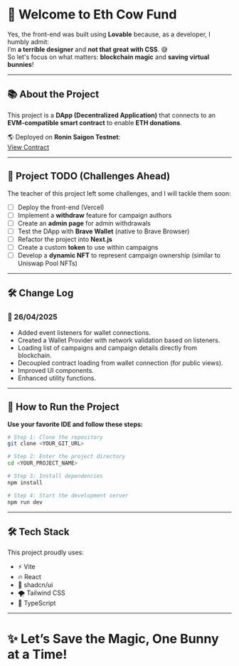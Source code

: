# 🎩 Welcome to Eth Cow Fund

Yes, the front-end was built using **Lovable** because, as a developer, I humbly admit:  
I’m **a terrible designer** and **not that great with CSS**. 😅  
So let's focus on what matters: **blockchain magic** and **saving virtual bunnies**!

---

## 📚 About the Project

This project is a **DApp (Decentralized Application)** that connects to an **EVM-compatible smart contract** to enable **ETH donations**.

🌎 Deployed on **Ronin Saigon Testnet**:  
[View Contract](https://saigon-app.roninchain.com/address/0x754F70CAaE46f5DF5c2361AEC3bF438A35CFFFDE?p=1&ps=25)

---

## 🚀 Project TODO (Challenges Ahead)

The teacher of this project left some challenges, and I will tackle them soon:

- [ ] Deploy the front-end (Vercel)
- [ ] Implement a **withdraw** feature for campaign authors
- [ ] Create an **admin page** for admin withdrawals
- [ ] Test the DApp with **Brave Wallet** (native to Brave Browser)
- [ ] Refactor the project into **Next.js**
- [ ] Create a custom **token** to use within campaigns
- [ ] Develop a **dynamic NFT** to represent campaign ownership (similar to Uniswap Pool NFTs)

---

## 🛠️ Change Log

### 📅 26/04/2025
- Added event listeners for wallet connections.
- Created a Wallet Provider with network validation based on listeners.
- Loading list of campaigns and campaign details directly from blockchain.
- Decoupled contract loading from wallet connection (for public views).
- Improved UI components.
- Enhanced utility functions.

---

## 🧪 How to Run the Project

**Use your favorite IDE and follow these steps:**

```sh
# Step 1: Clone the repository
git clone <YOUR_GIT_URL>

# Step 2: Enter the project directory
cd <YOUR_PROJECT_NAME>

# Step 3: Install dependencies
npm install

# Step 4: Start the development server
npm run dev
```

---

## 🛠️ Tech Stack

This project proudly uses:

- ⚡ Vite
- 🔥 React
- 🎨 shadcn/ui
- 🌪️ Tailwind CSS
- 🧠 TypeScript

---

# ✨ Let’s Save the Magic, One Bunny at a Time!
